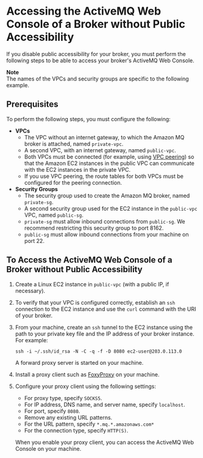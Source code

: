 # Accessing the ActiveMQ Web Console of a Broker without Public Accessibility<a name="accessing-web-console-of-broker-without-private-accessibility"></a>

If you disable public accessibility for your broker, you must perform the following steps to be able to access your broker's ActiveMQ Web Console\.

**Note**  
The names of the VPCs and security groups are specific to the following example\.

## Prerequisites<a name="accessing-web-console-of-broker-without-private-accessibility-prerequisites"></a>

To perform the following steps, you must configure the following:
+ **VPCs**
  + The VPC without an internet gateway, to which the Amazon MQ broker is attached, named `private-vpc`\.
  + A second VPC, with an internet gateway, named `public-vpc`\.
  + Both VPCs must be connected \(for example, using [VPC peering](https://docs.aws.amazon.com/vpc/latest/peering/Welcome.html)\) so that the Amazon EC2 instances in the public VPC can communicate with the EC2 instances in the private VPC\.
  + If you use VPC peering, the route tables for both VPCs must be configured for the peering connection\.
+ **Security Groups**
  + The security group used to create the Amazon MQ broker, named `private-sg`\.
  + A second security group used for the EC2 instance in the `public-vpc` VPC, named `public-sg`\.
  + `private-sg` must allow inbound connections from `public-sg`\. We recommend restricting this security group to port 8162\.
  + `public-sg` must allow inbound connections from your machine on port 22\.

## To Access the ActiveMQ Web Console of a Broker without Public Accessibility<a name="accessing-web-console-of-broker-without-private-accessibility-tutorial"></a>

1. Create a Linux EC2 instance in `public-vpc` \(with a public IP, if necessary\)\.

1. To verify that your VPC is configured correctly, establish an `ssh` connection to the EC2 instance and use the `curl` command with the URI of your broker\.

1. From your machine, create an `ssh` tunnel to the EC2 instance using the path to your private key file and the IP address of your broker instance\. For example:

   ```
   ssh -i ~/.ssh/id_rsa -N -C -q -f -D 8080 ec2-user@203.0.113.0
   ```

   A forward proxy server is started on your machine\.

1. Install a proxy client such as [FoxyProxy](https://getfoxyproxy.org/) on your machine\.

1. Configure your proxy client using the following settings:
   + For proxy type, specify `SOCKS5`\.
   + For IP address, DNS name, and server name, specify `localhost`\.
   + For port, specify `8080`\.
   + Remove any existing URL patterns\.
   + For the URL pattern, specify `*.mq.*.amazonaws.com*`
   + For the connection type, specify `HTTP(S)`\.

   When you enable your proxy client, you can access the ActiveMQ Web Console on your machine\.